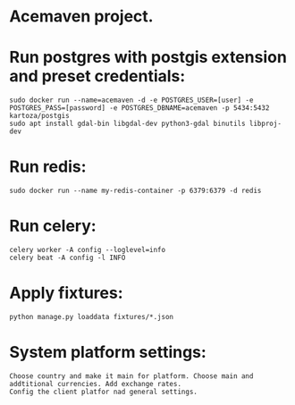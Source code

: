 # Acemaven project.

# Run postgres with postgis extension and preset credentials:    
    sudo docker run --name=acemaven -d -e POSTGRES_USER=[user] -e POSTGRES_PASS=[password] -e POSTGRES_DBNAME=acemaven -p 5434:5432 kartoza/postgis
    sudo apt install gdal-bin libgdal-dev python3-gdal binutils libproj-dev
# Run redis:
    sudo docker run --name my-redis-container -p 6379:6379 -d redis
    
# Run celery:
    celery worker -A config --loglevel=info
    celery beat -A config -l INFO

# Apply fixtures:
    python manage.py loaddata fixtures/*.json
    
# System platform settings:
    Choose country and make it main for platform. Choose main and addtitional currencies. Add exchange rates. 
    Config the client platfor nad general settings.
    